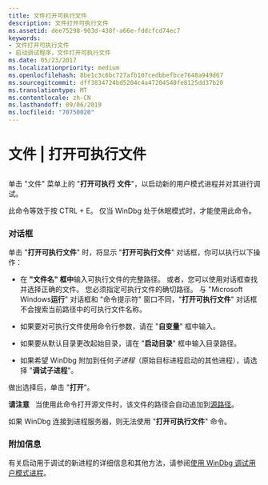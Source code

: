 ```yaml
---
title: 文件打开可执行文件
description: 文件打开可执行文件
ms.assetid: dee75298-903d-438f-a66e-fddcfcd74ec7
keywords:
- 文件打开可执行文件
- 启动调试程序，文件打开可执行文件
ms.date: 05/23/2017
ms.localizationpriority: medium
ms.openlocfilehash: 8be1c3c6bc727afb107cedbbefbce7648a949d67
ms.sourcegitcommit: dff3834724bd5204c4a47204540fe8125dd37b20
ms.translationtype: MT
ms.contentlocale: zh-CN
ms.lasthandoff: 09/06/2019
ms.locfileid: "70750020"
---
```

# <a name="file--open-executable"></a>文件 | 打开可执行文件


## <span id="ddk_file_open_executable_dbg"></span><span id="DDK_FILE_OPEN_EXECUTABLE_DBG"></span>


单击 "文件" 菜单上的 "**打开可执行** **文件**"，以启动新的用户模式进程并对其进行调试。

此命令等效于按 CTRL + E。 仅当 WinDbg 处于休眠模式时，才能使用此命令。

### <a name="span-iddialog_boxspanspan-iddialog_boxspandialog-box"></a><span id="dialog_box"></span><span id="DIALOG_BOX"></span>对话框

单击 "**打开可执行文件**" 时，将显示 "**打开可执行文件**" 对话框，你可以执行以下操作：

-   在 **"文件名" 框中**输入可执行文件的完整路径。 或者，您可以使用对话框查找并选择正确的文件。 您必须指定可执行文件的确切路径。 与 "Microsoft Windows**运行**" 对话框和 "命令提示符" 窗口不同，"**打开可执行文件**" 对话框不会搜索当前路径中的可执行文件名称。

-   如果要对可执行文件使用命令行参数，请在 "**自变量**" 框中输入。

-   如果要从默认目录更改起始目录，请在 "**启动目录**" 框中输入目录路径。

-   如果希望 WinDbg 附加到任何*子进程*（原始目标进程启动的其他进程），请选择 "**调试子进程**"。

做出选择后，单击 "**打开**"。

**请注意**   当使用此命令打开源文件时，该文件的路径会自动追加到[源路径](source-path.md)。

 

如果 WinDbg 连接到进程服务器，则无法使用 "**打开可执行文件**" 命令。

### <a name="span-idadditional_informationspanspan-idadditional_informationspanadditional-information"></a><span id="additional_information"></span><span id="ADDITIONAL_INFORMATION"></span>附加信息

有关启动用于调试的新进程的详细信息和其他方法，请参阅[使用 WinDbg 调试用户模式进程](debugging-a-user-mode-process-using-windbg.md)。

 

 





